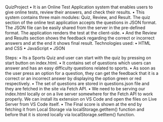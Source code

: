 QuizProject
    • It is an Online Test Application system that enables users to give online tests, review their answers, and check their results. 
    • This system contains three main modules: Quiz, Review, and Result. The quiz section of the online test application accepts the questions in JSON           format. The JSON file can be easily shared from the server in the pre-defined format. The application renders the test at the client-side. 
    • And the Review and Results section shows the feedback regarding the correct or incorrect answers and at the end it shows final result. 
      Technologies used:
    • HTML and CSS 
    • JavaScript 
    • JSON 

Steps:
    • Its a Sports Quiz and user can start with the quiz by pressing on start button on index.html. 
    • It contains set of questions which users can answer and has an easy difficulty questions related to sports. 
    • As soon as the user press an option for a question, they can get the feedback that it is a correct or an incorrect answer by displaying the option         green or red respectively. 
    • The set of questions are stored in questions.json file and they are fetched in the site via Fetch API. 
    • We need to be serving our index.html locally or on a live server somewhere for the Fetch API to work properly. We can install its extension on VS           Code and open the files on Live Server from VS Code itself. 
    • The Final score is shown at the end by fetching it from Local Storage via localStorage.getItem() function and before that it is stored locally via         localStorage.setItem() function. 

